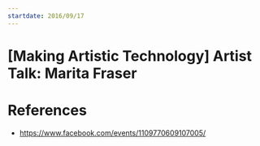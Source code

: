 ```yaml
---
startdate: 2016/09/17
---
```

# [Making Artistic Technology] Artist Talk: Marita Fraser

# References
* https://www.facebook.com/events/1109770609107005/

